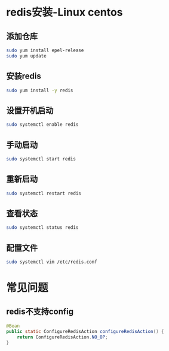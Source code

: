 # redis安装-Linux centos

## 添加仓库

```bash
sudo yum install epel-release
sudo yum update
```

## 安装redis

```bash
sudo yum install -y redis
```

## 设置开机启动

```bash
sudo systemctl enable redis
```

## 手动启动

```bash
sudo systemctl start redis
```

## 重新启动

```bash
sudo systemctl restart redis
```

## 查看状态

```bash
sudo systemctl status redis
```

## 配置文件

```bash
sudo systemctl vim /etc/redis.conf
```



# 常见问题

## redis不支持config

```java
@Bean
public static ConfigureRedisAction configureRedisAction() {
    return ConfigureRedisAction.NO_OP;
}
```



